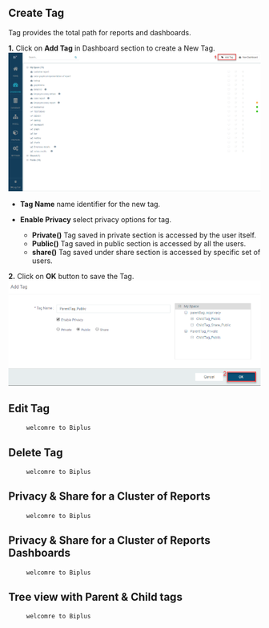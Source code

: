## Create Tag

Tag provides the total path for reports and dashboards.

**1.** Click on **Add Tag** in Dashboard section to create a New Tag.
![enter image description here](https://raw.githubusercontent.com/sv18042016/fp1/457c21c373c4db9d2f1ae47344146723ffe79d2d/images/add_tag.png)

- **Tag Name** name identifier for the new tag.

- **Enable Privacy** select privacy options for tag. 

  -  **Private()** Tag saved in private section is accessed by the user itself.
  -  **Public()**  Tag saved in public section is accessed by all the users.
  -  **share()**    Tag saved under share section is accessed by specific set of users.
  
**2.** Click on **OK** button to save the Tag.
![enter image description here](https://raw.githubusercontent.com/sv18042016/fp1/457c21c373c4db9d2f1ae47344146723ffe79d2d/images/tag_2.png)
## Edit Tag

         welcomre to Biplus

## Delete Tag
 
         welcomre to Biplus

## Privacy & Share for a Cluster of Reports

         welcomre to Biplus

## Privacy & Share for a Cluster of Reports Dashboards

         welcomre to Biplus

## Tree view with Parent & Child tags

         welcomre to Biplus

<!--stackedit_data:
eyJoaXN0b3J5IjpbMTc0MzA4MTU4N119
-->